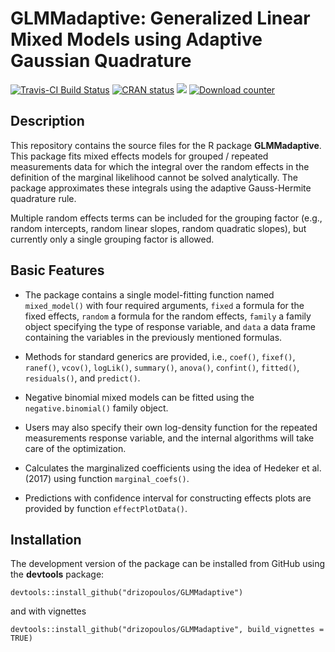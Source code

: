 GLMMadaptive: Generalized Linear Mixed Models using Adaptive Gaussian Quadrature
================
[![Travis-CI Build Status](https://travis-ci.org/drizopoulos/GLMMadaptive.svg?branch=master)](https://travis-ci.org/drizopoulos/GLMMadaptive) [![CRAN status](http://www.r-pkg.org/badges/version/GLMMadaptive)](https://cran.r-project.org/package=GLMMadaptive) [![](https://cranlogs.r-pkg.org/badges/grand-total/GLMMadaptive)](https://CRAN.R-project.org/package=GLMMadaptive) [![Download counter](http://cranlogs.r-pkg.org/badges/GLMMadaptive)](https://cran.r-project.org/package=GLMMadaptive)

Description
------------

This repository contains the source files for the R package <strong>GLMMadaptive</strong>. 
This package fits mixed effects models for grouped / repeated measurements data for which
the integral over the random effects in the definition of the marginal likelihood cannot
be solved analytically. The package approximates these integrals using the adaptive 
Gauss-Hermite quadrature rule.

Multiple random effects terms can be included for the grouping factor (e.g., random 
intercepts, random linear slopes, random quadratic slopes), but currently only a single
grouping factor is allowed.

Basic Features
------------

- The package contains a single model-fitting function named `mixed_model()` with four 
required arguments, `fixed` a formula for the fixed effects, `random` a formula for the
random effects, `family` a family object specifying the type of response variable, and 
`data` a data frame containing the variables in the previously mentioned formulas.

- Methods for standard generics are provided, i.e., `coef()`, `fixef()`, `ranef()`, 
`vcov()`, `logLik()`, `summary()`, `anova()`, `confint()`, `fitted()`, `residuals()`, 
and `predict()`.

- Negative binomial mixed models can be fitted using the `negative.binomial()` family 
object.

- Users may also specify their own log-density function for the repeated measurements 
response variable, and the internal algorithms will take care of the optimization.

- Calculates the marginalized coefficients using the idea of Hedeker et al. (2017) using 
function `marginal_coefs()`.

- Predictions with confidence interval for constructing effects plots are provided by 
function `effectPlotData()`.

Installation
------------

The development version of the package can be installed from GitHub using the **devtools**
package:
```
devtools::install_github("drizopoulos/GLMMadaptive")
```

and with vignettes
```
devtools::install_github("drizopoulos/GLMMadaptive", build_vignettes = TRUE)
```